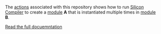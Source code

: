The [actions](https://github.com/philiprbrenan/siliconCompiler_modAInModB/actions)
associated with this repository shows how to run [Silicon Compiler](https://docs.siliconcompiler.com/en/latest/index.html) to create
a [module](https://en.wikipedia.org/wiki/Modular_programming) **A** that is instantiated multiple times in [module](https://en.wikipedia.org/wiki/Modular_programming) **B**.

[Read the full docuemntation](https://siliconcompiler-modainmodb.readthedocs.io/en/latest/)
